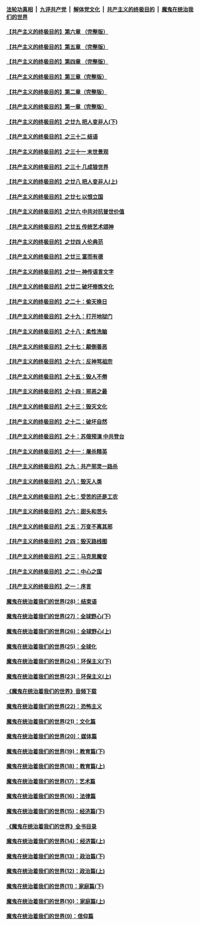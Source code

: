 

####  [法轮功真相](../../../../basic/blob/master/README.md?t=06301031) &nbsp;|&nbsp; [九评共产党](../../../../9ping.md/blob/master/README.md?t=06301031) &nbsp;|&nbsp; [解体党文化](../../../../jtdwh.md/blob/master/README.md?t=06301031)  &nbsp;|&nbsp; [共产主义的终极目的](../../../../gczydzjmd.md/blob/master/README.md?t=06301031) &nbsp;|&nbsp; [魔鬼在统治我们的世界](../../../../mgztzwmdsj.md/blob/master/README.md?t=06301031) 

#### [【共产主义的终极目的】第六章 （完整版）](../pages/nsc422/n11428913.md?t=06301031) 

#### [【共产主义的终极目的】第五章 （完整版）](../pages/nsc422/n11428912.md?t=06301031) 

#### [【共产主义的终极目的】第四章 （完整版）](../pages/nsc422/n11428907.md?t=06301031) 

#### [【共产主义的终极目的】第三章（完整版）](../pages/nsc422/n11428848.md?t=06301031) 

#### [【共产主义的终极目的】第二章（完整版）](../pages/nsc422/n11428831.md?t=06301031) 

#### [【共产主义的终极目的】第一章（完整版）](../pages/nsc422/n11417651.md?t=06301031) 

#### [【共产主义的终极目的】之廿九 把人变非人(下)](../pages/nsc422/n11344140.md?t=06301031) 

#### [【共产主义的终极目的】之三十二 结语](../pages/nsc422/n11360535.md?t=06301031) 

#### [【共产主义的终极目的】之三十一 末世景观](../pages/nsc422/n11351129.md?t=06301031) 

#### [【共产主义的终极目的】之三十 几成狼世界](../pages/nsc422/n11348280.md?t=06301031) 

#### [【共产主义的终极目的】之廿八 把人变非人(上)](../pages/nsc422/n11340492.md?t=06301031) 

#### [【共产主义的终极目的】之廿七 以恨立国](../pages/nsc422/n11336944.md?t=06301031) 

#### [【共产主义的终极目的】之廿六 中共对抗普世价值](../pages/nsc422/n11324785.md?t=06301031) 

#### [【共产主义的终极目的】之廿五 传统艺术颂神](../pages/nsc422/n11296396.md?t=06301031) 

#### [【共产主义的终极目的】之廿四 人伦典范](../pages/nsc422/n11296397.md?t=06301031) 

#### [【共产主义的终极目的】之廿三 富而有德](../pages/nsc422/n11283598.md?t=06301031) 

#### [【共产主义的终极目的】之廿一 神传语言文字](../pages/nsc422/n11263265.md?t=06301031) 

#### [【共产主义的终极目的】之廿二 破坏修炼文化](../pages/nsc422/n11245728.md?t=06301031) 

#### [【共产主义的终极目的】之二十：偷天换日](../pages/nsc422/n11238846.md?t=06301031) 

#### [【共产主义的终极目的】之十九：打开地狱门](../pages/nsc422/n11206376.md?t=06301031) 

#### [【共产主义的终极目的】之十八：柔性洗脑](../pages/nsc422/n11199994.md?t=06301031) 

#### [【共产主义的终极目的】之十七：颠倒善恶](../pages/nsc422/n11179782.md?t=06301031) 

#### [【共产主义的终极目的】之十六：反神骂祖宗](../pages/nsc422/n11166798.md?t=06301031) 

#### [【共产主义的终极目的】之十五：毁人不倦](../pages/nsc422/n11166792.md?t=06301031) 

#### [【共产主义的终极目的】之十四：邪恶之最](../pages/nsc422/n11150249.md?t=06301031) 

#### [【共产主义的终极目的】之十三：毁灭文化](../pages/nsc422/n11135227.md?t=06301031) 

#### [【共产主义的终极目的】之十二：破坏自然](../pages/nsc422/n11135214.md?t=06301031) 

#### [【共产主义的终极目的】之十：苏俄预演 中共登台](../pages/nsc422/n11118424.md?t=06301031) 

#### [【共产主义的终极目的】之十一：屠杀精英](../pages/nsc422/n11118442.md?t=06301031) 

#### [【共产主义的终极目的】之九：共产邪灵一路杀](../pages/nsc422/n11114139.md?t=06301031) 

#### [【共产主义的终极目的】之八：毁灭人类](../pages/nsc422/n11108503.md?t=06301031) 

#### [【共产主义的终极目的】之七：受苦的还是工农](../pages/nsc422/n11101809.md?t=06301031) 

#### [【共产主义的终极目的】之六：甜头和苦头](../pages/nsc422/n11096971.md?t=06301031) 

#### [【共产主义的终极目的】之五：万变不离其邪](../pages/nsc422/n11091285.md?t=06301031) 

#### [【共产主义的终极目的】之四：毁灭路线图](../pages/nsc422/n11086284.md?t=06301031) 

#### [【共产主义的终极目的】之三：马克思魔变](../pages/nsc422/n11061941.md?t=06301031) 

#### [【共产主义的终极目的】之二：中心之国](../pages/nsc422/n11047728.md?t=06301031) 

#### [【共产主义的终极目的】之一：序言](../pages/nsc422/n11086077.md?t=06301031) 

#### [魔鬼在统治着我们的世界(28)：结束语](../pages/nsc422/n10936246.md?t=06301031) 

#### [魔鬼在统治着我们的世界(27)：全球野心(下)](../pages/nsc422/n10928319.md?t=06301031) 

#### [魔鬼在统治着我们的世界(26)：全球野心(上)](../pages/nsc422/n10900318.md?t=06301031) 

#### [魔鬼在统治着我们的世界(25)：全球化](../pages/nsc422/n10788205.md?t=06301031) 

#### [魔鬼在统治着我们的世界(24)：环保主义(下)](../pages/nsc422/n10695307.md?t=06301031) 

#### [魔鬼在统治着我们的世界(23)：环保主义(上)](../pages/nsc422/n10688613.md?t=06301031) 

#### [《魔鬼在统治着我们的世界》音频下载](../pages/nsc422/n10635553.md?t=06301031) 

#### [魔鬼在统治着我们的世界(22)：恐怖主义](../pages/nsc422/n10614727.md?t=06301031) 

#### [魔鬼在统治着我们的世界(21)：文化篇](../pages/nsc422/n10597706.md?t=06301031) 

#### [魔鬼在统治着我们的世界(20)：媒体篇](../pages/nsc422/n10586579.md?t=06301031) 

#### [魔鬼在统治着我们的世界(19)：教育篇(下)](../pages/nsc422/n10564808.md?t=06301031) 

#### [魔鬼在统治着我们的世界(18)：教育篇(上)](../pages/nsc422/n10526970.md?t=06301031) 

#### [魔鬼在统治着我们的世界(17)：艺术篇](../pages/nsc422/n10499093.md?t=06301031) 

#### [魔鬼在统治着我们的世界(16)：法律篇](../pages/nsc422/n10485969.md?t=06301031) 

#### [魔鬼在统治着我们的世界(15)：经济篇(下)](../pages/nsc422/n10469975.md?t=06301031) 

#### [《魔鬼在统治着我们的世界》全书目录](../pages/nsc422/n10464261.md?t=06301031) 

#### [魔鬼在统治着我们的世界(14)：经济篇(上)](../pages/nsc422/n10457370.md?t=06301031) 

#### [魔鬼在统治着我们的世界(13)：政治篇(下)](../pages/nsc422/n10448270.md?t=06301031) 

#### [魔鬼在统治着我们的世界(12)：政治篇(上)](../pages/nsc422/n10444576.md?t=06301031) 

#### [魔鬼在统治着我们的世界(11)：家庭篇(下)](../pages/nsc422/n10440961.md?t=06301031) 

#### [魔鬼在统治着我们的世界(10)：家庭篇(上)](../pages/nsc422/n10435448.md?t=06301031) 

#### [魔鬼在统治着我们的世界(9)：信仰篇](../pages/nsc422/n10432159.md?t=06301031) 

